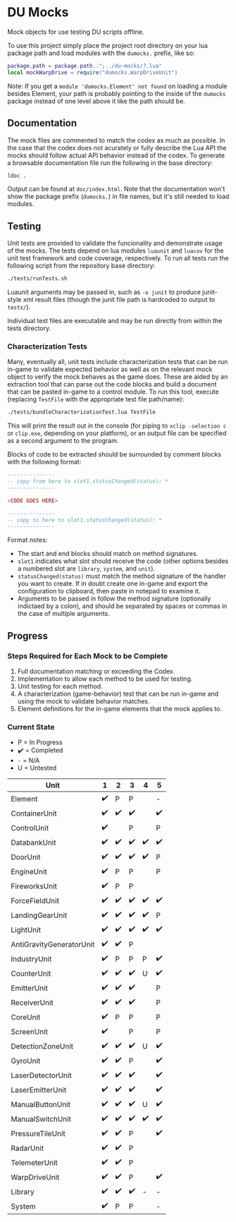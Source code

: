 # DU Mocks

Mock objects for use testing DU scripts offline.

To use this project simply place the project root directory on your lua package path and load modules with the `dumocks.` prefix, like so:

```lua
package.path = package.path..";../du-mocks/?.lua"
local mockWarpDrive = require("dumocks.WarpDriveUnit")
```

Note: If you get a `module 'dumocks.Element' not found` on loading a module besides Element, your path is probably pointing to the inside of the `dumocks` package instead of one level above it like the path should be.

## Documentation

The mock files are commented to match the codex as much as possible. In the case that the codex does not acurately or fully describe the Lua API the mocks should follow actual API behavior instead of the codex. To generate a browsable documentation file run the following in the base directory:

```sh
ldoc .
```

Output can be found at `doc/index.html`. Note that the documentation won't show the package prefix (`dumocks.`) in file names, but it's still needed to load modules.

## Testing

Unit tests are provided to validate the funcionality and demonstrate usage of the mocks. The tests depend on lua modules `luaunit` and `luacov` for the unit test framework and code coverage, respectively. To run all tests run the following script from the repository base directory:

```sh
./tests/runTests.sh
```

Luaunit arguments may be passed in, such as `-o junit` to produce junit-style xml result files (though the junit file path is hardcoded to output to `tests/`).

Individual test files are executable and may be run directly from within the tests directory.

### Characterization Tests

Many, eventually all, unit tests include characterization tests that can be run in-game to validate expected behavior as well as on the relevant mock object to verify the mock behaves as the game does. These are aided by an extraction tool that can parse out the code blocks and build a document that can be pasted in-game to a control module. To run this tool, execute (replacing `TestFile` with the appropriate test file path/name):

```sh
./tests/bundleCharacterizationTest.lua TestFile
```

This will print the result out in the console (for piping to `xclip -selection c` or `clip.exe`, depending on your platform), or an output file can be specified as a second argument to the program.

Blocks of code to be extracted should be surrounded by comment blocks with the following format:

```lua
---------------
-- copy from here to slot1.statusChanged(status): *
---------------

<CODE GOES HERE>

---------------
-- copy to here to slot1.statusChanged(status): *
---------------
```

Format notes:

* The start and end blocks should match on method signatures. 
* `slot1` indicates what slot should receive the code (other options besides a numbered slot are `library`, `system`, and `unit`).
* `statusChanged(status)` must match the method signature of the handler you want to create. If in doubt create one in-game and export the configuration to clipboard, then paste in notepad to examine it.
* Arguments to be passed in follow the method signature (optionally indictaed by a colon), and should be separated by spaces or commas in the case of multiple arguments.

## Progress

### Steps Required for Each Mock to be Complete

1. Full documentation matching or exceeding the Codex.
2. Implementation to allow each method to be used for testing.
3. Unit testing for each method.
4. A characterization (game-behavior) test that can be run in-game and using the mock to validate behavior matches.
5. Element definitions for the in-game elements that the mock applies to.

### Current State

* P = In Progress
* :heavy_check_mark: = Completed
* `-` = N/A
* U = Untested

| Unit | 1 | 2 | 3 | 4 | 5 |
| ---- | - | - | - | - | - |
| Element | :heavy_check_mark: | P | P | | - |
| ContainerUnit | :heavy_check_mark: | :heavy_check_mark: | :heavy_check_mark: | | :heavy_check_mark: |
| ControlUnit | :heavy_check_mark: | | P | | P |
| DatabankUnit | :heavy_check_mark: | :heavy_check_mark: | :heavy_check_mark: | :heavy_check_mark: | :heavy_check_mark: |
| DoorUnit | :heavy_check_mark: | :heavy_check_mark: | :heavy_check_mark: | :heavy_check_mark: | P |
| EngineUnit | :heavy_check_mark: | P | P | | P |
| FireworksUnit | :heavy_check_mark: | P | P | | |
| ForceFieldUnit | :heavy_check_mark: | :heavy_check_mark: | :heavy_check_mark: | :heavy_check_mark: | :heavy_check_mark: |
| LandingGearUnit | :heavy_check_mark: | :heavy_check_mark: | :heavy_check_mark: | :heavy_check_mark: | P |
| LightUnit | :heavy_check_mark: | :heavy_check_mark: | :heavy_check_mark: | :heavy_check_mark: | :heavy_check_mark: |
| AntiGravityGeneratorUnit | :heavy_check_mark: | :heavy_check_mark: | P | | |
| IndustryUnit | :heavy_check_mark: | P | P | P | :heavy_check_mark: |
| CounterUnit | :heavy_check_mark: | :heavy_check_mark: | :heavy_check_mark: | U | :heavy_check_mark: |
| EmitterUnit | :heavy_check_mark: | :heavy_check_mark: | :heavy_check_mark: | | P |
| ReceiverUnit | :heavy_check_mark: | :heavy_check_mark: | :heavy_check_mark: | | P |
| CoreUnit | :heavy_check_mark: | P | P | | P |
| ScreenUnit | :heavy_check_mark: | | P | | P |
| DetectionZoneUnit | :heavy_check_mark: | :heavy_check_mark: | :heavy_check_mark: | U | :heavy_check_mark: |
| GyroUnit | :heavy_check_mark: | :heavy_check_mark: | P | | :heavy_check_mark: |
| LaserDetectorUnit | :heavy_check_mark: | :heavy_check_mark: | :heavy_check_mark: | | :heavy_check_mark: |
| LaserEmitterUnit | :heavy_check_mark: | :heavy_check_mark: | :heavy_check_mark: | | :heavy_check_mark: |
| ManualButtonUnit | :heavy_check_mark: | :heavy_check_mark: | :heavy_check_mark: | U | :heavy_check_mark: |
| ManualSwitchUnit | :heavy_check_mark: | :heavy_check_mark: | :heavy_check_mark: | :heavy_check_mark: | :heavy_check_mark: |
| PressureTileUnit | :heavy_check_mark: | :heavy_check_mark: | P | | :heavy_check_mark: |
| RadarUnit | :heavy_check_mark: | :heavy_check_mark: | P | | |
| TelemeterUnit | :heavy_check_mark: | :heavy_check_mark: | P | | |
| WarpDriveUnit | :heavy_check_mark: | :heavy_check_mark: | P | | :heavy_check_mark: |
| Library | :heavy_check_mark: | :heavy_check_mark: | :heavy_check_mark: | - | - |
| System | :heavy_check_mark: | P | P | | - |

